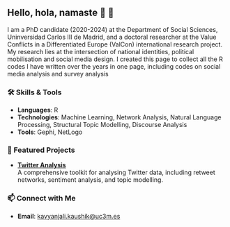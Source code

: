 ## Hello, hola, namaste 👋 🙏 

I am a PhD candidate (2020-2024) at the Department of Social Sciences, Uninversidad Carlos III de Madrid, and a doctoral researcher at the Value Conflicts in a Differentiated Europe (ValCon) international research project. My research lies at the intersection of national identities, political mobilisation and social media design. I created this page to collect all the R codes I have written over the years in one page, including codes on social media analysis and survey analysis

### 🛠 Skills & Tools
- **Languages**: R
- **Technologies**: Machine Learning, Network Analysis, Natural Language Processing, Structural Topic Modelling, Discourse Analysis
- **Tools**: Gephi, NetLogo

### 🚀 Featured Projects
- **[Twitter Analysis](https://github.com/kavyanjalik/Twitter-Analysis)**  
  A comprehensive toolkit for analysing Twitter data, including retweet networks, sentiment analysis, and topic modelling.

### 📫 Connect with Me
- **Email**: kavyanjali.kaushik@uc3m.es
